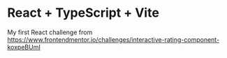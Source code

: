 # React + TypeScript + Vite

My first React challenge from https://www.frontendmentor.io/challenges/interactive-rating-component-koxpeBUmI

